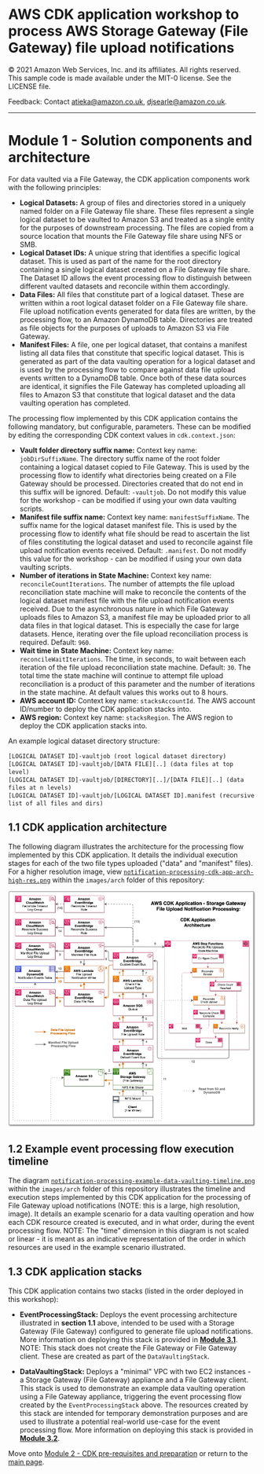 # AWS CDK application workshop to process AWS Storage Gateway (File Gateway) file upload notifications

© 2021 Amazon Web Services, Inc. and its affiliates. All rights reserved. This sample code is made available under the MIT-0 license. See the LICENSE file.

Feedback: Contact atieka@amazon.co.uk, djsearle@amazon.co.uk.

---

# Module 1 - Solution components and architecture
For data vaulted via a File Gateway, the CDK application components work with the following principles:
* **Logical Datasets:** A group of files and directories stored in a uniquely named folder on a File Gateway file share. These files represent a single logical dataset to be vaulted to Amazon S3 and treated as a single entity for the purposes of downstream processing. The files are copied from a source location that mounts the File Gateway file share using NFS or SMB.
* **Logical Dataset IDs:** A unique string that identifies a specific logical dataset. This is used as part of the name for the root directory containing a single logical dataset created on a File Gateway file share. The Dataset ID allows the event processing flow to distinguish between different vaulted datasets and reconcile within them accordingly.
* **Data Files:** All files that constitute part of a logical dataset. These are written within a root logical dataset folder on a File Gateway file share. File upload notification events generated for data files are written, by the processing flow, to an Amazon DynamoDB table. Directories are treated as file objects for the purposes of uploads to Amazon S3 via File Gateway.
* **Manifest Files:** A file, one per logical dataset, that contains a manifest listing all data files that constitute that specific logical dataset. This is generated as part of the data vaulting operation for a logical dataset and is used by the processing flow to compare against data file upload events written to a DynamoDB table. Once both of these data sources are identical, it signifies the File Gateway has completed uploading all files to Amazon S3 that constitute that logical dataset and the data vaulting operation has completed.

The processing flow implemented by this CDK application contains the following mandatory, but configurable, parameters. These can be modified by editing the corresponding CDK context values in `cdk.context.json`:
* **Vault folder directory suffix name:** Context key name: `jobDirSuffixName`. The directory suffix name of the root folder containing a logical dataset copied to File Gateway. This is used by the processing flow to identify what directories being created on a File Gateway should be processed. Directories created that do not end in this suffix will be ignored. Default: `-vaultjob`. Do not modify this value for the workshop - can be modified if using your own data vaulting scripts.
* **Manifest file suffix name:** Context key name: `manifestSuffixName`. The suffix name for the logical dataset manifest file. This is used by the processing flow to identify what file should be read to ascertain the list of files constituting the logical dataset and used to reconcile against file upload notification events received. Default: `.manifest`. Do not modify this value for the workshop - can be modified if using your own data vaulting scripts.
* **Number of iterations in State Machine:** Context key name: `reconcileCountIterations`. The number of attempts the file upload reconciliation state machine will make to reconcile the contents of the logical dataset manifest file with the file upload notification events received. Due to the asynchronous nature in which File Gateway uploads files to Amazon S3, a manifest file may be uploaded prior to all data files in that logical dataset. This is especially the case for large datasets. Hence, iterating over the file upload reconciliation process is required. Default: `960`.
* **Wait time in State Machine:** Context key name: `reconcileWaitIterations`. The time, in seconds, to wait between each iteration of the file upload reconciliation state machine. Default: `30`. The total time the state machine will continue to attempt file upload reconciliation is a product of this parameter and the number of iterations in the state machine. At default values this works out to 8 hours.
* **AWS account ID:** Context key name: `stacksAccountId`. The AWS account ID/number to deploy the CDK application stacks into.
* **AWS region:** Context key name: `stacksRegion`. The AWS region to deploy the CDK application stacks into.

An example logical dataset directory structure:
```
[LOGICAL DATASET ID]-vaultjob (root logical dataset directory)
[LOGICAL DATASET ID]-vaultjob/[DATA FILE][..] (data files at top level)
[LOGICAL DATASET ID]-vaultjob/[DIRECTORY][..]/[DATA FILE][..] (data files at n levels)
[LOGICAL DATASET ID]-vaultjob/[LOGICAL DATASET ID].manifest (recursive list of all files and dirs)
```

## 1.1 CDK application architecture
The following diagram illustrates the architecture for the processing flow implemented by this CDK application. It details the individual execution stages for each of the two file types uploaded ("data" and "manifest" files). For a higher resolution image, view [`notification-processing-cdk-app-arch-high-res.png`](images/arch/notification-processing-cdk-app-arch-high-res.png) within the `images/arch` folder of this repository:

![Event Processing Flow Logical Architecture](images/arch/notification-processing-cdk-app-arch.png)

## 1.2 Example event processing flow execution timeline
The diagram [`notification-processing-example-data-vaulting-timeline.png`](images/arch/notification-processing-example-data-vaulting-timeline.png) within the `images/arch` folder of this repository illustrates the timeline and execution steps implemented by this CDK application for the processing of File Gateway upload notifications (NOTE: this is a large, high resolution, image). It details an example scenario for a data vaulting operation and how each CDK resource created is executed, and in what order, during the event processing flow. NOTE: The "time" dimension in this diagram is not scaled or linear - it is meant as an indicative representation of the order in which resources are used in the example scenario illustrated.

## 1.3 CDK application stacks
This CDK application contains two stacks (listed in the order deployed in this workshop):
* **EventProcessingStack:**
Deploys the event processing architecture illustrated in **section 1.1** above, intended to be used with a Storage Gateway (File Gateway) configured to generate file upload notifications. More information on deploying this stack is provided in [**Module 3.1**](MODULE3.md#31-event-processing-stack). NOTE: This stack does not create the File Gateway or File Gateway client. These are created as part of the `DataVaultingStack`.

* **DataVaultingStack:**
Deploys a "minimal" VPC with two EC2 instances - a Storage Gateway (File Gateway) appliance and a File Gateway client. This stack is used to demonstrate an example data vaulting operation using a File Gateway appliance, triggering the event processing flow created by the `EventProcessingStack` above. The resources created by this stack are intended for temporary demonstration purposes and are used to illustrate a potential real-world use-case for the event processing flow. More information on deploying this stack is provided in [**Module 3.2**](MODULE3.md#32-data-vaulting-stack).

Move onto [Module 2 - CDK pre-requisites and preparation](MODULE2.md) or return to the [main page](README.md).